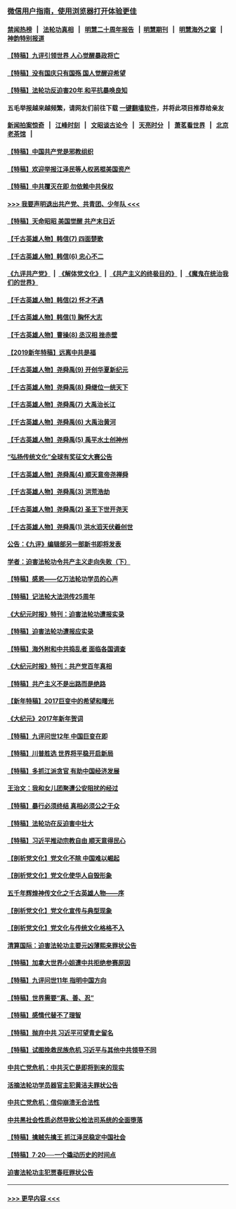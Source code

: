 ### [微信用户指南，使用浏览器打开体验更佳](https://github.com/gfw-breaker/banned-news1/blob/master/indexes/wechat-guide.md?t=0)
#### [禁闻热榜](热点新闻.md?t=0)  &nbsp;&nbsp;|&nbsp;&nbsp; [法轮功真相](https://github.com/gfw-breaker/truth/blob/master/README.md?t=0) &nbsp;&nbsp;|&nbsp;&nbsp; [明慧二十周年报告](https://github.com/gfw-breaker/mh-reports/blob/master/README.md?t=0) &nbsp;&nbsp;|&nbsp;&nbsp;[明慧期刊](https://github.com/gfw-breaker/mh-qikan) &nbsp;&nbsp;|&nbsp;&nbsp; [明慧海外之窗](https://github.com/gfw-breaker/mh-news/blob/master/README.md?t=0) &nbsp;&nbsp;|&nbsp;&nbsp; [神韵特别报道](https://github.com/gfw-breaker/mh-news/blob/master/shenyun.md?t=0)
#### [【特稿】九评引领世界 人心觉醒暴政将亡](../pages/nsc424/n11660496.md?t=02050355) 
#### [【特稿】没有国庆只有国殇 国人觉醒迎希望](../pages/nsc424/n11549354.md?t=02050355) 
#### [【特稿】法轮功反迫害20年 和平抗暴唤良知](../pages/nsc424/n11389135.md?t=02050355) 
#### 五毛举报越来越频繁，请网友们前往下载 [一键翻墙软件](https://github.com/gfw-breaker/ssr-accounts)，并将此项目推荐给亲友
#### [新闻拍案惊奇](https://github.com/gfw-breaker/banned-news1/blob/master/pages/link4.md) &nbsp;&nbsp;|&nbsp;&nbsp; [江峰时刻](https://github.com/gfw-breaker/banned-news1/blob/master/pages/link4.md) &nbsp;&nbsp;|&nbsp;&nbsp; [文昭谈古论今](https://github.com/gfw-breaker/banned-news1/blob/master/pages/link4.md) &nbsp;&nbsp;|&nbsp;&nbsp; [天亮时分](https://github.com/gfw-breaker/banned-news1/blob/master/pages/link4.md) &nbsp;&nbsp;|&nbsp;&nbsp; [萧茗看世界](https://github.com/gfw-breaker/banned-news1/blob/master/pages/link4.md) &nbsp;&nbsp;|&nbsp;&nbsp; [北京老茶馆](https://github.com/gfw-breaker/banned-news1/blob/master/pages/link4.md) &nbsp;&nbsp;|&nbsp;&nbsp; 
#### [【特稿】中国共产党是邪教组织](../pages/nsc424/n11355551.md?t=02050355) 
#### [【特稿】欢迎举报江泽民等人权恶棍美国资产](../pages/nsc424/n11303040.md?t=02050355) 
#### [【特稿】中共覆灭在即 勿依赖中共保权](../pages/nsc424/n11278510.md?t=02050355) 
#### [>>> 我要声明退出共产党、共青团、少年队 <<<](https://github.com/begood0513/goodnews/blob/master/quit/letter.md) 
#### [【特稿】天命昭昭 美国觉醒 共产末日近](../pages/nsc424/n11150259.md?t=02050355) 
#### [【千古英雄人物】韩信(7) 四面楚歌](../pages/nsc424/n7552608.md?t=02050355) 
#### [【千古英雄人物】韩信(6) 忠心不二](../pages/nsc424/n7552572.md?t=02050355) 
#### [《九评共产党》](https://github.com/begood0513/9ping.md/blob/master/README.md) &nbsp;|&nbsp; [《解体党文化》](../../../../jtdwh.md/blob/master/README.md)  &nbsp;|&nbsp; [《共产主义的终极目的》](../../../../gczydzjmd.md/blob/master/README.md) &nbsp;|&nbsp; [《魔鬼在统治我们的世界》](../../../../mgztzwmdsj.md/blob/master/README.md) 
#### [【千古英雄人物】韩信(2) 怀才不遇](../pages/nsc424/n7547691.md?t=02050355) 
#### [【千古英雄人物】韩信(1) 胸怀大志](../pages/nsc424/n7544501.md?t=02050355) 
#### [【千古英雄人物】曹操(8) 丞汉相 挫赤壁](../pages/nsc424/n7662490.md?t=02050355) 
#### [【2019新年特稿】远离中共是福](../pages/nsc424/n10942748.md?t=02050355) 
#### [【千古英雄人物】尧舜禹(9) 开创华夏新纪元](../pages/nsc424/n7519873.md?t=02050355) 
#### [【千古英雄人物】尧舜禹(8) 舜继位一统天下](../pages/nsc424/n7515411.md?t=02050355) 
#### [【千古英雄人物】尧舜禹(7) 大禹治长江](../pages/nsc424/n7475820.md?t=02050355) 
#### [【千古英雄人物】尧舜禹(6) 大禹治黄河](../pages/nsc424/n7475816.md?t=02050355) 
#### [【千古英雄人物】尧舜禹(5) 禹平水土创神州](../pages/nsc424/n7475809.md?t=02050355) 
#### [“弘扬传统文化”全球有奖征文大赛公告](../pages/nsc424/n10889849.md?t=02050355) 
#### [【千古英雄人物】尧舜禹(4) 顺天意帝尧禅舜](../pages/nsc424/n7471624.md?t=02050355) 
#### [【千古英雄人物】尧舜禹(3) 洪荒浩劫](../pages/nsc424/n7471607.md?t=02050355) 
#### [【千古英雄人物】尧舜禹(2) 圣王下世开尧天](../pages/nsc424/n7467643.md?t=02050355) 
#### [【千古英雄人物】尧舜禹(1) 洪水滔天伏羲创世](../pages/nsc424/n7467618.md?t=02050355) 
#### [公告：《九评》编辑部另一部新书即将发表](../pages/nsc424/n10405104.md?t=02050355) 
#### [学者：迫害法轮功令共产主义走向失败（下）](../pages/nsc424/n10009951.md?t=02050355) 
#### [【特稿】感恩——亿万法轮功学员的心声](../pages/nsc424/n9880260.md?t=02050355) 
#### [【特稿】记法轮大法洪传25周年](../pages/nsc424/n9116480.md?t=02050355) 
#### [《大纪元时报》特刊：迫害法轮功遭报实录](../pages/nsc424/n9082916.md?t=02050355) 
#### [【特稿】迫害法轮功遭报应实录](../pages/nsc424/n9055656.md?t=02050355) 
#### [【特稿】海外附和中共捣乱者 面临各国调查](../pages/nsc424/n9047645.md?t=02050355) 
#### [《大纪元时报》特刊：共产党百年真相](../pages/nsc424/n8879818.md?t=02050355) 
#### [【特稿】共产主义不是出路而是绝路](../pages/nsc424/n8792816.md?t=02050355) 
#### [【新年特稿】2017巨变中的希望和曙光](../pages/nsc424/n8655525.md?t=02050355) 
#### [《大纪元》2017年新年贺词](../pages/nsc424/n8651727.md?t=02050355) 
#### [【特稿】九评问世12年 中国巨变在即](../pages/nsc424/n8506053.md?t=02050355) 
#### [【特稿】川普胜选 世界将平稳开启新局](../pages/nsc424/n8482166.md?t=02050355) 
#### [【特稿】多抓江派贪官 有助中国经济发展](../pages/nsc424/n8454769.md?t=02050355) 
#### [王治文：我和女儿团聚遭公安阻扰的经过](../pages/nsc424/n8186638.md?t=02050355) 
#### [【特稿】暴行必须终结‭ ‬真相必须公之于众](../pages/nsc424/n8103572.md?t=02050355) 
#### [【特稿】法轮功在反迫害中壮大](../pages/nsc424/n7915493.md?t=02050355) 
#### [【特稿】习近平推动宗教自由 顺天意得民心](../pages/nsc424/n7782230.md?t=02050355) 
#### [【剖析党文化】党文化不除 中国难以崛起](../pages/nsc424/n7484466.md?t=02050355) 
#### [【剖析党文化】党文化使华人自毁形象](../pages/nsc424/n7480414.md?t=02050355) 
#### [五千年辉煌神传文化之千古英雄人物——序](../pages/nsc424/n7465898.md?t=02050355) 
#### [【剖析党文化】党文化宣传与典型现象](../pages/nsc424/n4667282.md?t=02050355) 
#### [【剖析党文化】党文化与传统文化格格不入](../pages/nsc424/n4665279.md?t=02050355) 
#### [清算国际：迫害法轮功主要元凶薄熙来罪状公告](../pages/nsc424/n4621860.md?t=02050355) 
#### [【特稿】加拿大世界小姐遭中共拒绝参赛原因](../pages/nsc424/n4585305.md?t=02050355) 
#### [【特稿】九评问世11年 指明中国方向](../pages/nsc424/n4578971.md?t=02050355) 
#### [【特稿】世界需要“真、善、忍”](../pages/nsc424/n4577812.md?t=02050355) 
#### [【特稿】感情代替不了理智](../pages/nsc424/n4564327.md?t=02050355) 
#### [【特稿】抛弃中共 习近平可望青史留名](../pages/nsc424/n4549169.md?t=02050355) 
#### [【特稿】试图挽救民族危机 习近平与其他中共领导不同](../pages/nsc424/n4548555.md?t=02050355) 
#### [中共亡党危机：中共灭亡是即将到来的现实](../pages/nsc424/n4547349.md?t=02050355) 
#### [活摘法轮功学员器官主犯黄洁夫罪状公告](../pages/nsc424/n4547015.md?t=02050355) 
#### [中共亡党危机：信仰崩溃无合法性](../pages/nsc424/n4545222.md?t=02050355) 
#### [中共黑社会性质必然导致公检法司系统的全面堕落](../pages/nsc424/n4541854.md?t=02050355) 
#### [【特稿】擒贼先擒王 抓江泽民稳定中国社会](../pages/nsc424/n4530296.md?t=02050355) 
#### [【特稿】7‧20──一个撬动历史的时间点](../pages/nsc424/n4481700.md?t=02050355) 
#### [迫害法轮功主犯贾春旺罪状公告](../pages/nsc424/n4455857.md?t=02050355) 

----
#### [ >>> 更早内容 <<< ](../indexes/nsc424-earlier.md)
